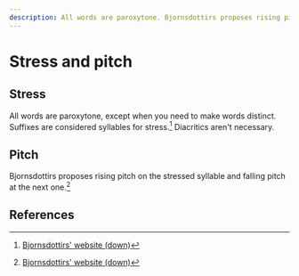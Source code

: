 ```yaml
---
description: All words are paroxytone. Bjornsdottirs proposes rising pitch on the stressed syllable. 
---
```

# Stress and pitch

## Stress
All words are paroxytone, except when you need to make words distinct. Suffixes are considered syllables for stress.[^1] Diacritics aren't necessary.

## Pitch
Bjornsdottirs proposes rising pitch on the stressed syllable and falling pitch at the next one.[^1]

## References
[^1]: <a href = "https://fictionlab.umbrellix.net./assorted/balkeon/elparolado">Bjornsdottirs' website (down)</a>
